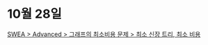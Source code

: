 # 10월 28일

[SWEA > Advanced > 그래프의 최소비용 문제 > 최소 신장 트리, 최소 비용](https://swexpertacademy.com/main/learn/course/subjectDetail.do?courseId=AVuPDYSqAAbw5UW6&subjectId=AWUYHO7a2JoDFAVT)
